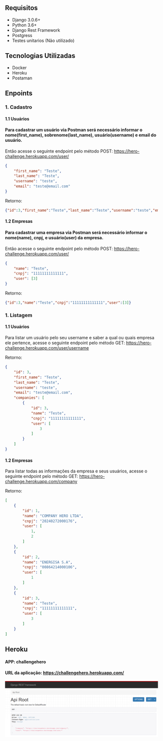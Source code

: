 ## Requisitos

- Django 3.0.6+
- Python 3.6+
- Django Rest Framework
- Postgress
- Testes unitarios (Não utilizado)

## Tecnologias Utilizadas

- Docker
- Heroku
- Postaman

## Enpoints 
### 1. Cadastro
#### 1.1 Usuários
#### Para cadastrar um usuário via Postman será necessário informar o nome(first_name), sobrenome(last_name), usuário(username) e email do usuário.
Então acesse o seguinte endpoint pelo método POST: https://hero-challenge.herokuapp.com/user/
```json
{
    "first_name": "Teste",
    "last_name": "Teste",
    "username": "teste",
    "email": "teste@email.com"
}
```
Retorno:
```json
{"id":3,"first_name":"Teste","last_name":"Teste","username":"teste","email":"teste@email.com","companies":[]}
```
#### 1.2 Empresas
#### Para cadastrar uma empresa via Postman será necessário informar o nome(name), cnpj, e usuário(user) da empresa.
Então acesse o seguinte endpoint pelo método POST: https://hero-challenge.herokuapp.com/user/
```json
{
    "name": "Teste",
    "cnpj": "11111111111111",
    "user": [3]
}
```
Retorno:
```json
{"id":3,"name":"Teste","cnpj":"11111111111111","user":[3]}
```
### 1. Listagem
#### 1.1 Usuários
Para listar um usuário pelo seu username e saber a qual ou quais empresa ele pertence, acesse o seguinte endpoint pelo método GET: https://hero-challenge.herokuapp.com/user/username

Retorno:
```json
{
    "id": 3,
    "first_name": "Teste",
    "last_name": "Teste",
    "username": "teste",
    "email": "teste@email.com",
    "companies": [
        {
            "id": 3,
            "name": "Teste",
            "cnpj": "11111111111111",
            "user": [
                3
            ]
        }
    ]
}
```
#### 1.2 Empresas
Para listar todas as informações da empresa e seus usuários, acesse o seguinte endpoint pelo método GET: https://hero-challenge.herokuapp.com/company

Retorno:
```json
[
    {
        "id": 1,
        "name": "COMPANY HERO LTDA",
        "cnpj": "20240272000176",
        "user": [
            1,
            2
        ]
    },
    {
        "id": 2,
        "name": "ENERGISA S.A",
        "cnpj": "00864214000106",
        "user": [
            1
        ]
    },
    {
        "id": 3,
        "name": "Teste",
        "cnpj": "11111111111111",
        "user": [
            3
        ]
    }
]
```

## Heroku
#### APP: challengehero
#### URL da aplicação: https://challengehero.herokuapp.com/
![Screenshot](hero.png)










